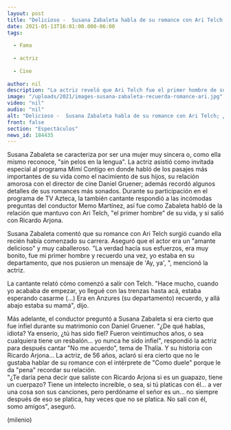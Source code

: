 ```yaml
---
layout: post
title: "Delicioso -  Susana Zabaleta habla de su romance con Ari Telch; ¿salió con Ricardo Arjona?"
date: 2021-05-13T16:01:00.000-06:00
tags:
  
  - Fama
  
  - actriz
  
  - Cine
  
author: nil
description: "La actriz reveló que Ari Telch fue el primer hombre de su vida; además contó si fue infiel durante su matrimonio con Daniel Gruener. "
image: "/uploads/2021/images-susana-zabaleta-recuerda-romance-ari.jpg"
video: "nil"
audio: "nil"
alt: "Delicioso -  Susana Zabaleta habla de su romance con Ari Telch; ¿salió con Ricardo Arjona?"
front: false
section: "Espectáculos"
news_id: 184435
---
```


Susana Zabaleta se caracteriza por ser una mujer muy sincera o, como ella mismo reconoce, "sin pelos en la lengua". La actriz asistió como invitada especial al programa Mimí Contigo en donde habló de los pasajes más importantes de su vida como el nacimiento de sus hijos, su relación amorosa con el director de cine Daniel Gruener; además recordó algunos detalles de sus romances más sonados.  Durante su participación en el programa de TV Azteca, la también cantante respondió a las incómodas preguntas del conductor Memo Martínez, así fue como Zabaleta habló de la relación que mantuvo con Ari Telch, "el primer hombre" de su vida, y si salió con Ricardo Arjona.

Susana Zabaleta comentó que su romance con Ari Telch surgió cuando ella recién había comenzado su carrera. Aseguró que el actor era un "amante delicioso" y muy caballeroso.  "La verdad hacía sus esfuerzos, era muy bonito, fue mi primer hombre y recuerdo una vez, yo estaba en su departamento, que nos pusieron un mensaje de 'Ay, ya', ", mencionó la actriz. 

La cantante relató cómo comenzó a salir con Telch. "Hace mucho, cuando yo acababa de empezar, yo llegué con las trenzas hasta acá, estaba esperando casarme (...) Era en Anzures (su departamento) recuerdo, y allá abajo estaba su mamá", dijo.

Más adelante, el conductor preguntó a Susana Zabaleta si era cierto que fue infiel durante su matrimonio con Daniel Gruener.  "¿De qué hablas, idiota? Ya enserio, ¿tú has sido fiel? Fueron veintimuchos años, o sea cualquiera tiene un resbalón... yo nunca he sido infiel", respondió la actriz para después cantar "No me acuerdo", tema de Thalía.  Y su historia con Ricardo Arjona... La actriz, de 56 años, aclaró si era cierto que no le gustaba hablar de su romance con el intérprete de "Como duele" porque le da "pena" recordar su relación.  
"¿Te daría pena decir que saliste con Ricardo Arjona si es un guapazo, tiene un cuerpazo? Tiene un intelecto increíble, o sea, si tú platicas con él... a ver una cosa son sus canciones, pero perdóname el señor es un... no siempre después de eso se platica, hay veces que no se platica. No salí con él, somo amigos", aseguró.  

(milenio)
